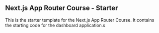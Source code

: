## Next.js App Router Course - Starter

This is the starter template for the Next.js App Router Course. It contains the starting code for the dashboard application.s
